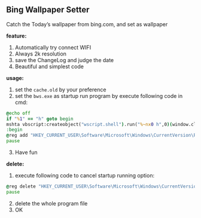 ## Bing Wallpaper Setter

Catch the Today’s wallpaper from bing.com, and set as wallpaper

**feature:**

1. Automatically try connect WIFI
2. Always 2k resolution
3. save the ChangeLog and judge the date
4. Beautiful and simplest code

**usage:**

1. set the `cache.old` by your preference
2. set the `bws.exe` as startup run program by execute following code in cmd:

```cmd
@echo off 
if "%1" == "h" goto begin 
mshta vbscript:createobject("wscript.shell").run("%~nx0 h",0)(window.close)&&exit 
:begin
@reg add "HKEY_CURRENT_USER\Software\Microsoft\Windows\CurrentVersion\Run" /v "bws" /d "[bws.exe absolutly address]" /f
pause
```

3. Have fun

**delete:**

1. execute following code to cancel startup running option:

```cmd
@reg delete "HKEY_CURRENT_USER\Software\Microsoft\Windows\CurrentVersion\Run" /v "bws" 
pause
```

2. delete the whole program file
3. OK

